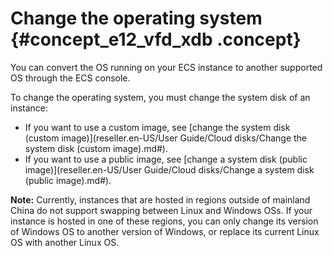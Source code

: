 # Change the operating system {#concept_e12_vfd_xdb .concept}

You can convert the OS running on your ECS instance to another supported OS through the ECS console.

To change the operating system, you must change the system disk of an instance:

-   If you want to use a custom image, see [change the system disk \(custom image\)](reseller.en-US/User Guide/Cloud disks/Change the system disk (custom image).md#).
-   If you want to use a public image, see [change a system disk \(public image\)](reseller.en-US/User Guide/Cloud disks/Change a system disk (public image).md#).

**Note:** Currently, instances that are hosted in regions outside of mainland China do not support swapping between Linux and Windows OSs. If your instance is hosted in one of these regions, you can only change its version of Windows OS to another version of Windows, or replace its current Linux OS with another Linux OS.

